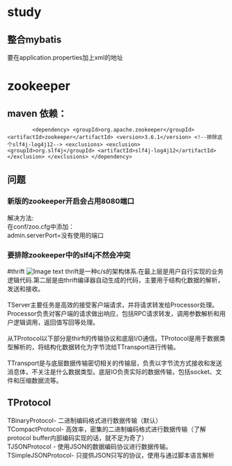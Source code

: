 # study

## 整合mybatis
要在application.properties加上xml的地址

# zookeeper
## maven 依赖：
`        <dependency>
             <groupId>org.apache.zookeeper</groupId>
             <artifactId>zookeeper</artifactId>
             <version>3.6.1</version>
             <!--排除这个slf4j-log4j12-->
             <exclusions>
                 <exclusion>
                     <groupId>org.slf4j</groupId>
                     <artifactId>slf4j-log4j12</artifactId>
                 </exclusion>
             </exclusions>
         </dependency>`
## 问题
### 新版的zookeeper开启会占用8080端口<br>
解决方法:<br>
在conf/zoo.cfg中添加：<br>
admin.serverPort=没有使用的端口
### 要排除zookeeper中的slf4j不然会冲突

#thrift
![Image text](https://images2015.cnblogs.com/blog/870109/201702/870109-20170221155000163-876398090.png)
thrift是一种c/s的架构体系.在最上层是用户自行实现的业务逻辑代码.第二层是由thrift编译器自动生成的代码，主要用于结构化数据的解析，发送和接收。<br><br>
TServer主要任务是高效的接受客户端请求，并将请求转发给Processor处理。Processor负责对客户端的请求做出响应，包括RPC请求转发，调用参数解析和用户逻辑调用，返回值写回等处理。<br><br>
从TProtocol以下部分是thirft的传输协议和底层I/O通信。TProtocol是用于数据类型解析的，将结构化数据转化为字节流给TTransport进行传输。<br><br>
TTransport是与底层数据传输密切相关的传输层，负责以字节流方式接收和发送消息体，不关注是什么数据类型。底层IO负责实际的数据传输，包括socket、文件和压缩数据流等。

## TProtocol
TBinaryProtocol- 二进制编码格式进行数据传输（默认）<br>
TCompactProtocol- 高效率，密集的二进制编码格式进行数据传输（了解protocol buffer内部编码实现的话，就不足为奇了）<br>
TJSONProtocol - 使用JSON的数据编码协议进行数据传输。<br>
TSimpleJSONProtocol- 只提供JSON只写的协议，使用与通过脚本语言解析<br><br>